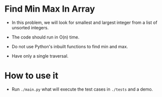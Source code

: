 # Find Min Max In Array

- In this problem, we will look for smallest and largest integer from a list of unsorted integers. 

- The code should run in O(n) time. 

- Do not use Python's inbuilt functions to find min and max.

- Have only a single traversal.


# How to use it

- Run `./main.py` what will execute the test cases in `./tests` and a demo.